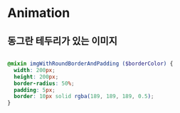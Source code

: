 # Animation

## 동그란 테두리가 있는 이미지

```scss

@mixin imgWithRoundBorderAndPadding ($borderColor) {
  width: 200px;
  height: 200px;
  border-radius: 50%;
  padding: 5px;
  border: 10px solid rgba(189, 189, 189, 0.5);
}

```

